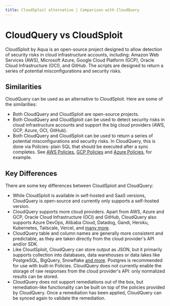 ```yaml
---
title: CloudSploit alternative | Comparison with CloudQuery
---
```


# CloudQuery vs CloudSploit

CloudSploit by Aqua is an open-source project designed to allow detection of security risks in cloud infrastructure accounts, including: Amazon Web Services (AWS), Microsoft Azure, Google Cloud Platform (GCP), Oracle Cloud Infrastructure (OCI), and GitHub. The scripts are designed to return a series of potential misconfigurations and security risks.

## Similarities

CloudQuery can be used as an alternative to CloudSploit. Here are some of the similarities:

- Both CloudQuery and CloudSploit are open-source projects.
- Both CloudQuery and CloudSploit can be used to detect security risks in cloud infrastructure accounts and support the big cloud providers (AWS, GCP, Azure, OCI, GitHub).
- Both CloudQuery and CloudSploit can be used to return a series of potential misconfigurations and security risks. In CloudQuery, this is done via Policies: plain SQL that should be executed after a sync completes. See [AWS Policies](/docs/plugins/sources/aws/policies), [GCP Policies](/docs/plugins/sources/gcp/policies) and [Azure Policies](/docs/plugins/sources/azure/policies), for example.

## Key Differences

There are some key differences between CloudSploit and CloudQuery:

- While CloudSploit is available in self-hosted and SaaS versions, CloudQuery is open-source and currently only supports a self-hosted version.
- CloudQuery supports more cloud providers. Apart from AWS, Azure and GCP, Oracle Cloud Infrastructure (OCI) and GitHub, CloudQuery also supports Azure DevOps, Alibaba Cloud, Datadog, Gandi, Heroku, Kubernetes, Tailscale, Vercel, and [many more](/docs/plugins/sources/overview).
- CloudQuery table and column names are generally more consistent and predictable, as they are taken directly from the cloud provider's API and/or SDK.
- Like CloudSploit, CloudQuery can store output as JSON, but it primarily supports collection into databases, data warehouses or data lakes like PostgreSQL, BigQuery, Snowflake [and more](/docs/plugins/destinations/overview). Postgres is recommended for use with built-in Policies. CloudQuery does not currently enable the storage of raw responses from the cloud provider's API: only normalized results can be stored.
- CloudQuery does not support remediations out of the box, but remediation-like functionality can be built on top of the policies provided by CloudQuery. Once a remediation has been applied, CloudQuery can be synced again to validate the remediation.
